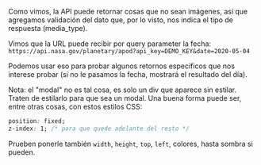 Como vimos, la API puede retornar cosas que no sean imágenes, así que agregamos validación del dato que, por lo visto, nos indica el tipo de respuesta (media_type).

Vimos que la URL puede recibir por query parameter la fecha:
`https://api.nasa.gov/planetary/apod?api_key=DEMO_KEY&date=2020-05-04`

Podemos usar eso para probar algunos retornos específicos que nos interese probar (si no le pasamos la fecha, mostrará el resultado del día).

Nota: el "modal" no es tal cosa, es solo un div que aparece sin estilar. Traten de estilarlo para que sea un modal. Una buena forma puede ser, entre otras cosas, con estos estilos CSS:

```css
position: fixed;
z-index: 1; /* para que quede adelante del resto */
```

Prueben ponerle también `width`, `height`, `top`, `left`, colores, hasta sombra si pueden.